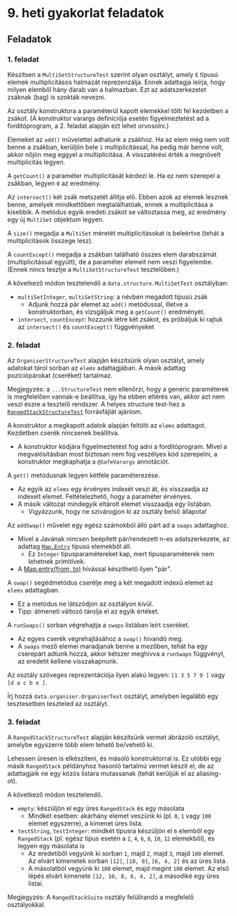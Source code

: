 # 9. heti gyakorlat feladatok

## Feladatok

### 1. feladat

Készítsen a `MultiSetStructureTest` szerint olyan osztályt, amely `E` típusú elemek multiplicitásos halmazát reprezenzálja.
Ennek adattagja leírja, hogy milyen elemből hány darab van a halmazban.
Ezt az adatszerkezetet zsáknak (bag) is szokták nevezni.

Az osztály konstruktora a paraméterül kapott elemekkel tölti fel kezdetben a zsákot. (A konstruktor varargs definíciója esetén figyelmeztetést ad a fordítóprogram, a 2. feladat alapján ezt lehet orvosolni.)

Elemeket az `add()` művelettel adhatunk a zsákhoz.
Ha az elem még nem volt benne a zsákban, kerüljön bele `1` multiplicitással,
ha pedig már benne volt, akkor nőjön meg eggyel a multiplicitása.
A visszatérési érték a megnövelt multiplicitás legyen.

A `getCount()` a paraméter multiplicitását kérdezi le.
Ha ez nem szerepel a zsákban, legyen `0` az eredmény.

Az `intersect()` két zsák metszetét állítja elő.
Ebben azok az elemek lesznek benne, amelyek mindkettőben megtalálhatóak, ennek a multiplicitása a kisebbik.
A metódus egyik eredeti zsákot se változtassa meg, az eredmény egy új `MultiSet` objektum legyen.

A `size()` megadja a `MultiSet` méretét multiplicitásokat is beleértve (tehát a multiplicitások összege lesz).

A `countExcept()` megadja a zsákban található összes elem darabszámát (multiplicitással együtt), de a paraméter elemeit nem veszi figyelembe. (Ennek nincs tesztje a `MultiSetStructureTest` tesztelőben.)

A következő módon tesztelendő a `data.structure.MultiSetTest` osztályban:

- `multiSetInteger`, `multiSetString`: a névben megadott típusú zsák
    - Adjunk hozzá pár elemet az `add()` metódussal, illetve a konstruktorban, és vizsgáljuk meg a `getCount()` eredményét.
- `intersect`, `countExcept`: hozzunk létre két zsákot, és próbáljuk ki rajtuk az `intersect()` és `countExcept()` függvényeket


### 2. feladat

Az `OrganiserStructureTest` alapján készítsünk olyan osztályt, amely adatokat tárol sorban az `elems` adattagjában.
A másik adattag pozíciópárokat (cseréket) tartalmaz.

Megjegyzés: a `...StructureTest` nem ellenőrzi, hogy a generic paraméterek is megfelelően vannak-e beállítva, így ha ebben eltérés van, akkor azt nem veszi észre a tesztelő rendszer. A helyes structure test-hez a [`RangedStackStructureTest`](../examples/lab09/RangedStackStructureTest.java) forrásfájlát ajánlom.

A konstruktor a megkapott adatok alapján feltölti az `elems` adattagot.
Kezdetben cserék nincsenek beállítva.

-   A konstruktor kódjára figyelmeztetést fog adni a fordítóprogram.
    Mivel a megvalósításban most biztosan nem fog veszélyes kód szerepelni, a konstruktor megkaphatja a `@SafeVarargs` annotációt.

A `get()` metódusnak legyen kétféle paraméterezése.

-   Az egyik az `elems` egy érvényes indexét veszi át, és visszaadja az indexelt elemet.
    Feltételezhető, hogy a paraméter érvényes.
-   A másik változat mindegyik eltárolt elemet visszaadja egy listában.
    - Vigyázzunk, hogy ne szivárogjon ki az osztály belső állapota!

Az `addSwap()` művelet egy egész számokból álló párt ad a `swaps` adattaghoz.

-   Mivel a Javának nincsen beépített pár/rendezett n-es adatszerkezete,
    az adattag [`Map.Entry`](https://docs.oracle.com/en/java/javase/20/docs/api/java.base/java/util/Map.Entry.html) típusú elemekből áll.
    -   Ez `Integer` típusparamétereket kap, mert típusparaméterek nem lehetnek primitívek.
-   A [Map.entry(from, to)](https://docs.oracle.com/en/java/javase/20/docs/api/java.base/java/util/Map.html#entry(K,V)) hívással készíthető ilyen "pár".

A `swap()` segédmetódus cserélje meg a két megadott indexű elemet az `elems` adattagban.

-   Ez a metódus ne látszódjon az osztályon kívül.
-   Tipp: átmeneti változó tárolja el az egyik értéket.

A `runSwaps()` sorban végrehajtja a `swaps` listában leírt cseréket.

-   Az egyes cserék végrehajtásához a `swap()` hívandó meg.
-   A `swaps` mező elemei maradjanak benne a mezőben, tehát ha egy cserepárt adtunk hozzá, akkor kétszer meghívva a `runSwaps` függvényt, az eredetit kellene visszakapnunk.

Az osztály szöveges reprezentációja ilyen alakú legyen: `[1 3 5 7 9 ]` vagy `[d a c b e ]`.

Írj hozzá `data.organiser.OrganiserTest` osztályt, amelyben legalább egy tesztesetben teszteled az osztályt.

### 3. feladat

A `RangedStackStructureTest` alapján készítsünk vermet ábrázoló osztályt, amelybe egyszerre több elem tehető be/vehető ki.

Lehessen üresen is elkészíteni, és másoló konstruktorral is.
Ez utóbbi egy másik `RangedStack` példányhoz hasonló tartalmú vermet készít el, de az adattagjaik ne egy közös listára mutassanak (tehát kerüljük el az aliasing-ot).

A következő módon tesztelendő.

- `empty`: készüljön el egy üres `RangedStack` és egy másolata
    - Mindkét esetben: akárhány elemet veszünk ki (pl. `0`, `1` vagy `100` elemet egyszerre), a kimenet üres lista.
- `testString`, `testInteger`: mindkét típusra készüljön el `6` elemből egy `RangedStack` (pl. egész típus esetén a `2`, `4`, `6`, `8`, `10`, `12` elemekből), és legyen egy másolata is
    - Az eredetiből vegyünk ki sorban `1`, majd `2`, majd `3`, majd `100` elemet. Az elvárt kimenetek sorban `[12]`, `[10, 8]`, `[6, 4, 2]` és az üres lista.
    - A másolatból vegyünk ki `100` elemet, majd megint `100` elemet. Az első lépés elvárt kimenete `[12, 10, 8, 6, 4, 2]`, a másodiké egy üres listaí.
    
    
Megjegyzés: A `RangedStackSuite` osztály felülírandó a megfelelő osztályokkal.
